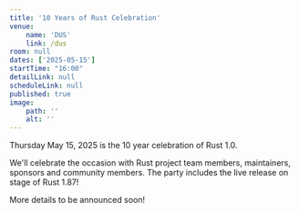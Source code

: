 ```yaml
---
title: '10 Years of Rust Celebration'
venue: 
    name: 'DUS'
    link: /dus
room: null
dates: ['2025-05-15']
startTime: "16:00"
detailLink: null
scheduleLink: null
published: true
image:
    path: ''
    alt: ''
---
```


Thursday May 15, 2025 is the 10 year celebration of Rust 1.0.

We'll celebrate the occasion with Rust project team members, maintainers, sponsors and community members. The party includes the live release on stage of Rust 1.87!

More details to be announced soon!
